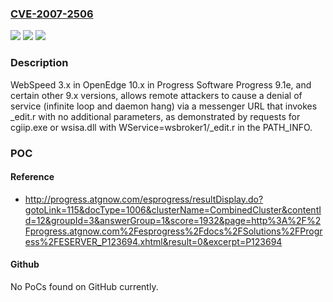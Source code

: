 ### [CVE-2007-2506](https://cve.mitre.org/cgi-bin/cvename.cgi?name=CVE-2007-2506)
![](https://img.shields.io/static/v1?label=Product&message=n%2Fa&color=blue)
![](https://img.shields.io/static/v1?label=Version&message=n%2Fa&color=blue)
![](https://img.shields.io/static/v1?label=Vulnerability&message=n%2Fa&color=brighgreen)

### Description

WebSpeed 3.x in OpenEdge 10.x in Progress Software Progress 9.1e, and certain other 9.x versions, allows remote attackers to cause a denial of service (infinite loop and daemon hang) via a messenger URL that invokes _edit.r with no additional parameters, as demonstrated by requests for cgiip.exe or wsisa.dll with WService=wsbroker1/_edit.r in the PATH_INFO.

### POC

#### Reference
- http://progress.atgnow.com/esprogress/resultDisplay.do?gotoLink=115&docType=1006&clusterName=CombinedCluster&contentId=12&groupId=3&answerGroup=1&score=1932&page=http%3A%2F%2Fprogress.atgnow.com%2Fesprogress%2Fdocs%2FSolutions%2FProgress%2FESERVER_P123694.xhtml&result=0&excerpt=P123694

#### Github
No PoCs found on GitHub currently.

